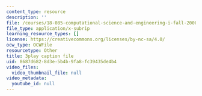 ```yaml
---
content_type: resource
description: ''
file: /courses/18-085-computational-science-and-engineering-i-fall-2008/8687d6828d3e5b4b9fa8fc39435de4b4_JWrrPuJf2nA.vtt
file_type: application/x-subrip
learning_resource_types: []
license: https://creativecommons.org/licenses/by-nc-sa/4.0/
ocw_type: OCWFile
resourcetype: Other
title: 3play caption file
uid: 8687d682-8d3e-5b4b-9fa8-fc39435de4b4
video_files:
  video_thumbnail_file: null
video_metadata:
  youtube_id: null
---
```

